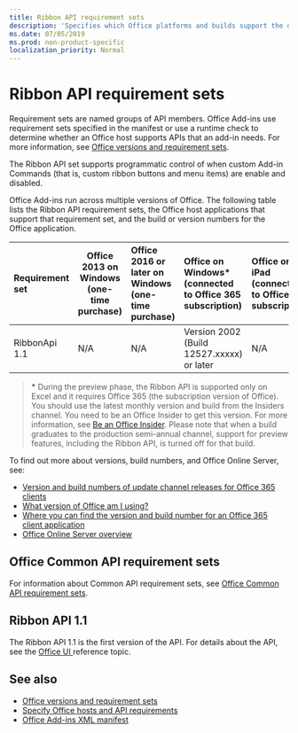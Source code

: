 ```yaml
---
title: Ribbon API requirement sets
description: 'Specifies which Office platforms and builds support the dynamic ribbon APIs.'
ms.date: 07/05/2019
ms.prod: non-product-specific
localization_priority: Normal
---
```


# Ribbon API requirement sets

Requirement sets are named groups of API members. Office Add-ins use requirement sets specified in the manifest or use a runtime check to determine whether an Office host supports APIs that an add-in needs. For more information, see [Office versions and requirement sets](/office/dev/add-ins/develop/office-versions-and-requirement-sets).

The Ribbon API set supports programmatic control of when custom Add-in Commands (that is, custom ribbon buttons and menu items) are enable and disabled.

Office Add-ins run across multiple versions of Office. The following table lists the Ribbon API requirement sets, the Office host applications that support that requirement set, and the build or version numbers for the Office application.

|  Requirement set  | Office 2013 on Windows<br>(one-time purchase) | Office 2016 or later on Windows<br>(one-time purchase)   | Office on Windows\*<br>(connected to Office 365 subscription) |  Office on iPad<br>(connected to Office 365 subscription)  |  Office on Mac<br>(connected to Office 365 subscription)  | Office on the web  |  Office Online Server  |
|:-----|-----|:-----|:-----|:-----|:-----|:-----|:-----|
| RibbonApi 1.1  | N/A | N/A | Version 2002 (Build 12527.xxxxx) or later | N/A | N/A | February 2020 | N/A|

> **&#42;** During the preview phase, the Ribbon API is supported only on Excel and it requires Office 365 (the subscription version of Office). You should use the latest monthly version and build from the Insiders channel. You need to be an Office Insider to get this version. For more information, see [Be an Office Insider](https://products.office.com/office-insider?tab=tab-1). Please note that when a build graduates to the production semi-annual channel, support for preview features, including the Ribbon API, is turned off for that build.

To find out more about versions, build numbers, and Office Online Server, see:

- [Version and build numbers of update channel releases for Office 365 clients](https://support.office.com/article/version-and-build-numbers-of-update-channel-releases-ae942449-1fca-4484-898b-a933ea23def7)
- [What version of Office am I using?](https://support.office.com/article/What-version-of-Office-am-I-using-932788b8-a3ce-44bf-bb09-e334518b8b19)
- [Where you can find the version and build number for an Office 365 client application](https://support.office.com/article/version-and-build-numbers-of-update-channel-releases-ae942449-1fca-4484-898b-a933ea23def7)
- [Office Online Server overview](/officeonlineserver/office-online-server-overview)

## Office Common API requirement sets

For information about Common API requirement sets, see [Office Common API requirement sets](office-add-in-requirement-sets.md).

## Ribbon API 1.1

The Ribbon API 1.1 is the first version of the API. For details about the API, see the [Office UI
](/javascript/api/office/office.ui) reference topic.

## See also

- [Office versions and requirement sets](/office/dev/add-ins/develop/office-versions-and-requirement-sets)
- [Specify Office hosts and API requirements](/office/dev/add-ins/develop/specify-office-hosts-and-api-requirements)
- [Office Add-ins XML manifest](/office/dev/add-ins/develop/add-in-manifests)

